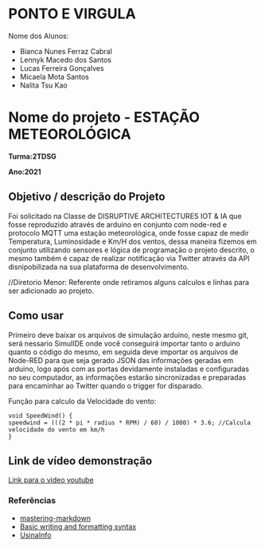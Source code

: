 # PONTO E VIRGULA
Nome dos Alunos:
- Bianca Nunes Ferraz Cabral
- Lennyk Macedo dos Santos
- Lucas Ferreira Gonçalves
- Micaela Mota Santos
- Nalita Tsu Kao


# Nome do projeto - ESTAÇÃO METEOROLÓGICA

**Turma:2TDSG**

**Ano:2021**

## Objetivo / descrição do Projeto

Foi solicitado na Classe de DISRUPTIVE ARCHITECTURES IOT & IA que fosse reproduzido através de arduino en conjunto com node-red e protocolo MQTT uma estação meteorológica, onde fosse capaz de medir Temperatura, Luminosidade e Km/H dos ventos, dessa maneira fizemos em conjunto utilizando sensores e lógica de programação o projeto descrito, o mesmo também é capaz de realizar notificação via Twitter através da API disnipobilizada na sua plataforma de desenvolvimento.

//Diretorio Menor: Referente onde retiramos alguns calculos e linhas para ser adicionado ao projeto.


## Como usar 

Primeiro deve baixar os arquivos de simulação arduino, neste mesmo git, será nessario SimulIDE onde você conseguirá importar tanto o arduino quanto o código do mesmo, em seguida deve importar os arquivos de Node-RED para que seja gerado JSON das informações geradas em arduino, logo após com as portas devidamente instaladas e configuradas no seu computador, as informações estarão sincronizadas e preparadas para encaminhar ao Twitter quando o trigger for disparado.


Função para calculo da Velocidade do vento:

    void SpeedWind() {
    speedwind = (((2 * pi * radius * RPM) / 60) / 1000) * 3.6; //Calcula velocidade do vento em km/h
    }
   

## Link de vídeo demonstração

[Link para o video youtube](https://youtu.be/1kdAc_ag8eI)


### Referências 

* [mastering-markdown](https://guides.github.com/features/mastering-markdown/)
* [Basic writing and formatting syntax](https://docs.github.com/en/github/writing-on-github/getting-started-with-writing-and-formatting-on-github/basic-writing-and-formatting-syntax)
* [UsinaInfo](https://www.usinainfo.com.br/blog/anemometro-arduino-um-sensor-de-vento-para-estacao-meteorologica/)
